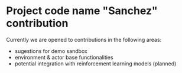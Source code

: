 # Project code name "Sanchez" contribution


Currently we are opened to contributions in the following areas:
 - sugestions for demo sandbox
 - environment & actor base functionalities
 - potential integration with reinforcement learning models (planned)
